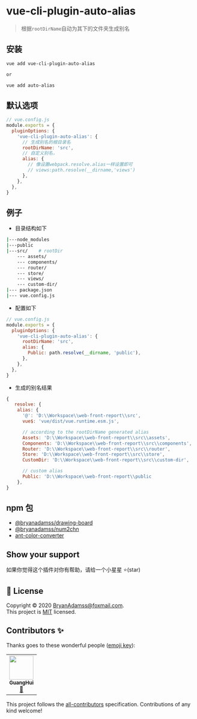 # vue-cli-plugin-auto-alias

> 根据`rootDirName`自动为其下的文件夹生成别名

## 安装

```sh
vue add vue-cli-plugin-auto-alias

or

vue add auto-alias
```

## 默认选项

```javascript
// vue.config.js
module.exports = {
  pluginOptions: {
    'vue-cli-plugin-auto-alias': {
      // 生成别名的根目录名
      rootDirName: 'src',
      // 自定义别名，
      alias: {
        // 像设置webpack.resolve.alias一样设置即可
        // views:path.resolve(__dirname,'views')
      },
    },
  },
}
```

## 例子

- 目录结构如下

```sh
|---node_modules
|---public
|---src/    # rootDir
    --- assets/
    --- components/
    --- router/
    --- store/
    --- views/
    --- custom-dir/
|--- package.json
|--- vue.config.js
```

- 配置如下

```javascript
// vue.config.js
module.exports = {
  pluginOptions: {
    'vue-cli-plugin-auto-alias': {
      rootDirName: 'src',
      alias: {
        Public: path.resolve(__dirname, 'public'),
      },
    },
  },
}
```

- 生成的别名结果

```javascript
{
   resolve: {
    alias: {
      '@': 'D:\\Workspace\\web-front-report\\src',
      vue$: 'vue/dist/vue.runtime.esm.js',

      // according to the rootDirName generated alias
      Assets: 'D:\\Workspace\\web-front-report\\src\\assets',
      Components: 'D:\\Workspace\\web-front-report\\src\\components',
      Router: 'D:\\Workspace\\web-front-report\\src\\router',
      Store: 'D:\\Workspace\\web-front-report\\src\\store',
      CustomDir: 'D:\\Workspace\\web-front-report\\src\\custom-dir',

      // custom alias
      Public: 'D:\\Workspace\\web-front-report\\public
    },
}
```

## npm 包

- [@bryanadamss/drawing-board](https://www.npmjs.com/package/@bryanadamss/drawing-board)
- [@bryanadamss/num2chn](https://www.npmjs.com/package/@bryanadamss/num2chn)
- [ant-color-converter](https://www.npmjs.com/package/ant-color-converter)

## Show your support

如果你觉得这个插件对你有帮助，请给一个小星星 ⭐️(star)

## 📝 License

Copyright © 2020 [BryanAdamss@foxmail.com](https://github.com/BryanAdamss).<br />
This project is [MIT](https://github.com/kefranabg/readme-md-generator/blob/master/LICENSE) licensed.

## Contributors ✨

Thanks goes to these wonderful people ([emoji key](https://allcontributors.org/docs/en/emoji-key)):

<!-- ALL-CONTRIBUTORS-LIST:START - Do not remove or modify this section -->
<!-- prettier-ignore-start -->
<!-- markdownlint-disable -->
<table>
  <tr>
    <td align="center"><a href="https://bryanadamss.github.io/"><img src="https://avatars3.githubusercontent.com/u/7441504?v=4" width="64px;" alt=""/><br /><sub><b>GuangHui</b></sub></a><br /><a href="#projectManagement-BryanAdamss" title="Project Management">📆</a></td>
  </tr>
</table>

<!-- markdownlint-enable -->
<!-- prettier-ignore-end -->

<!-- ALL-CONTRIBUTORS-LIST:END -->

This project follows the [all-contributors](https://github.com/all-contributors/all-contributors) specification. Contributions of any kind welcome!
